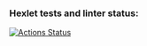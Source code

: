 ### Hexlet tests and linter status:
[![Actions Status](https://github.com/Catsoup228/frontend-project-44/workflows/hexlet-check/badge.svg)](https://github.com/Catsoup228/frontend-project-44/actions)